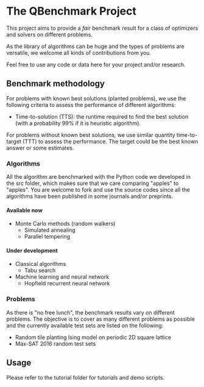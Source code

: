 # The QBenchmark Project

This project aims to provide a *fair* benchmark result for a class of optimizers and solvers on different problems.

As the library of algorithms can be huge and the types of problems are versatile, we welcome all kinds of contributions from you.

Feel free to use any code or data here for your project and/or research.

## Benchmark methodology
For problems with known best solutions (planted problems), we use the following criteria to assess the performance of different algorithms:
- Time-to-solution (TTS): the runtime required to find the best solution (with a probability 99% if it is heuristic algorithm).

For problems without known best solutions, we use similar quantity time-to-target (TTT) to assess the performance. The target could be the best known answer or some estimates.

### Algorithms
All the algorithm are benchmarked with the Python code we developed in the src folder, which makes sure that we care comparing "apples" to "apples". You are welcome to fork and use the source codes since all the algorithms have been published in some journals and/or preprints.

#### Available now
- Monte Carlo methods (random walkers)
  - Simulated annealing
  - Parallel tempering

#### Under development
- Classical algorithms
  - Tabu search
- Machine learning and neural network
  - Hopfield recurrent neural network

### Problems
As there is "no free lunch", the benchmark results vary on different problems. The objective is to cover as many different problems as possible and the currently available test sets are listed on the following:

- Random tile planting Ising model on periodic 2D square lattice
- Max-SAT 2016 random test sets

## Usage
Please refer to the tutorial folder for tutorials and demo scripts.
